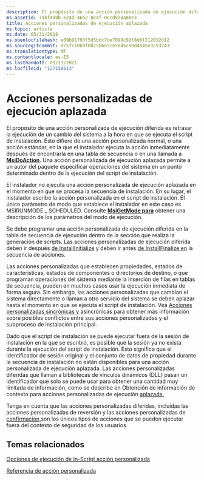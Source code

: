 ```yaml
---
description: El propósito de una acción personalizada de ejecución diferida es retrasar la ejecución de un cambio del sistema a la hora en que se ejecuta el script de instalación.
ms.assetid: 79bf4d0b-624d-4652-8c4f-0ecd928a88e3
title: Acciones personalizadas de ejecución aplazada
ms.topic: article
ms.date: 05/31/2018
ms.openlocfilehash: e09b91793f5d5bbc7be7099c92f8d8f212012d12
ms.sourcegitcommit: d75fc10b9f0825bbe5ce5045c90d4045e3c53243
ms.translationtype: MT
ms.contentlocale: es-ES
ms.lasthandoff: 09/13/2021
ms.locfileid: "127158613"
---
```

# <a name="deferred-execution-custom-actions"></a>Acciones personalizadas de ejecución aplazada

El propósito de una acción personalizada de ejecución diferida es retrasar la ejecución de un cambio del sistema a la hora en que se ejecuta el script de instalación. Esto difiere de una acción personalizada normal, o una acción estándar, en la que el instalador ejecuta la acción inmediatamente después de encontrarla en una tabla de secuencia o en una llamada a [**MsiDoAction**](/windows/desktop/api/Msiquery/nf-msiquery-msidoactiona). Una acción personalizada de ejecución aplazada permite a un autor del paquete especificar operaciones del sistema en un punto determinado dentro de la ejecución del script de instalación.

El instalador no ejecuta una acción personalizada de ejecución aplazada en el momento en que se procesa la secuencia de instalación. En su lugar, el instalador escribe la acción personalizada en el script de instalación. El único parámetro de modo que establece el instalador en este caso es MSIRUNMODE \_ SCHEDULED. Consulte [**MsiGetMode para**](/windows/desktop/api/Msiquery/nf-msiquery-msigetmode) obtener una descripción de los parámetros del modo de ejecución.

Se debe programar una acción personalizada de ejecución diferida en la tabla de secuencia de ejecución dentro de la sección que realiza la generación de scripts. Las acciones personalizadas de ejecución diferida deben ir después [de InstallInitialize](installinitialize-action.md) y deben ir antes [de InstallFinalize en](installfinalize-action.md) la secuencia de acciones.

Las acciones personalizadas que establecen propiedades, estados de características, estados de componentes o directorios de destino, o que programan operaciones del sistema mediante la inserción de filas en tablas de secuencia, pueden en muchos casos usar la ejecución inmediata de forma segura. Sin embargo, las acciones personalizadas que cambian el sistema directamente o llaman a otro servicio del sistema se deben aplazar hasta el momento en que se ejecuta el script de instalación. Vea [Acciones personalizadas sincrónicas y](synchronous-and-asynchronous-custom-actions.md) asincrónicas para obtener más información sobre posibles conflictos entre sus acciones personalizadas y el subproceso de instalación principal.

Dado que el script de instalación se puede ejecutar fuera de la sesión de instalación en la que se escribió, es posible que la sesión ya no exista durante la ejecución del script de instalación. Esto significa que el identificador de sesión original y el conjunto de datos de propiedad durante la secuencia de instalación no están disponibles para una acción personalizada de ejecución aplazada. Las acciones personalizadas diferidas que llaman a bibliotecas de vínculos dinámicos (DLL) pasan un identificador que solo se puede usar para obtener una cantidad muy limitada de información, como se describe en Obtención de información de contexto para acciones personalizadas de ejecución [aplazada.](obtaining-context-information-for-deferred-execution-custom-actions.md)

Tenga en cuenta que [](rollback-custom-actions.md) las acciones personalizadas diferidas, incluidas las acciones personalizadas de reversión y las acciones personalizadas de [confirmación,](commit-custom-actions.md)son los únicos tipos de acciones que se pueden ejecutar fuera del contexto de seguridad de los usuarios.

## <a name="related-topics"></a>Temas relacionados

<dl> <dt>

[Opciones de ejecución de In-Script acción personalizada](custom-action-in-script-execution-options.md)
</dt> <dt>

[Referencia de acción personalizada](custom-action-reference.md)
</dt> </dl>

 

 



